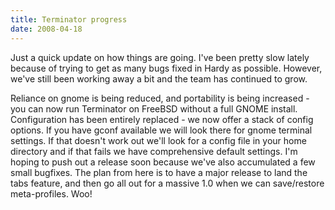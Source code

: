 ```yaml
---
title: Terminator progress
date: 2008-04-18
---
```


Just a quick update on how things are going.
I've been pretty slow lately because of trying to get as many bugs fixed in Hardy as possible.
However, we've still been working away a bit and the team has continued to grow.

Reliance on gnome is being reduced, and portability is being increased - you can now run Terminator on FreeBSD without a full GNOME install.
Configuration has been entirely replaced - we now offer a stack of config options. If you have gconf available we will look there for gnome terminal settings. If that doesn't work out we'll look for a config file in your home directory and if that fails we have comprehensive default settings.
I'm hoping to push out a release soon because we've also accumulated a few small bugfixes.
The plan from here is to have a major release to land the tabs feature, and then go all out for a massive 1.0 when we can save/restore meta-profiles.
Woo!
